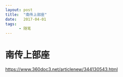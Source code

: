 ```yaml
---
layout: post
title:  "南传上部座"
date:   2017-04-01
tags:
      - 随笔
---
```


# 南传上部座


https://www.360doc3.net/articlenew/344130543.html

